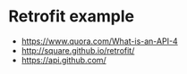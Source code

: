 # Retrofit example

- https://www.quora.com/What-is-an-API-4
- http://square.github.io/retrofit/
- https://api.github.com/
